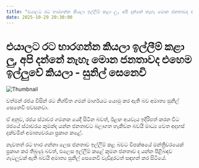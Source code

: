 ```yaml
---
title: "එයාලට රට භාරගන්න කියලා ඉල්ලීම් කළා ලු, අපි දන්නේ නැහැ මොන ජනතාවද එහෙම ඉල්ලුවේ කියලා - සුනිල් සෙනෙවි"
date: 2025-10-29 20:30:00
---
```


# එයාලට රට භාරගන්න කියලා ඉල්ලීම් කළා ලු, අපි දන්නේ නැහැ මොන ජනතාවද එහෙම ඉල්ලුවේ කියලා - සුනිල් සෙනෙවි

![Thumbnail](https://helakuru.sgp1.cdn.digitaloceanspaces.com/esana/images/lib/sunil-senavi-km.jpg)

වත්මන් රජය විසින් රට නිශ්චිත ගමන් මාර්ගයට යොමු කර ඇති බව අමාත්‍ය සුනිල් සෙනෙවි පවසනවා.

ඒ අනුව, රජය ස්ථාවර ගමනක යෙදී සිටින බවත්, ඊළඟ අයවැය ඉදිරිපත් කරන විට රජයේ ස්ථාවරය කුමක්ද යන්න ජනතාවට බලාගත හැකිවන බවයි මාධ්‍ය වෙත අදහස් දක්වමින් අමාත්‍යවරයා ප්‍රකාශ කළේ.

නැවතත් රට භාර ගන්නා ලෙස ජනතාව ඉල්ලීම් කළ බවට විපක්ෂයේ මන්ත්‍රීවරයෙක් ප්‍රකාශ කර තිබුණු බවත්, එලෙස ඉල්ලීම් කළේ කුමන ජනතාව ද යන්න පිළිබඳව ගැටලුවක් ඇති බවයි අමාත්‍ය සුනිල් සෙනෙවි වැඩිදුරටත් සඳහන් කර සිටියේ.


